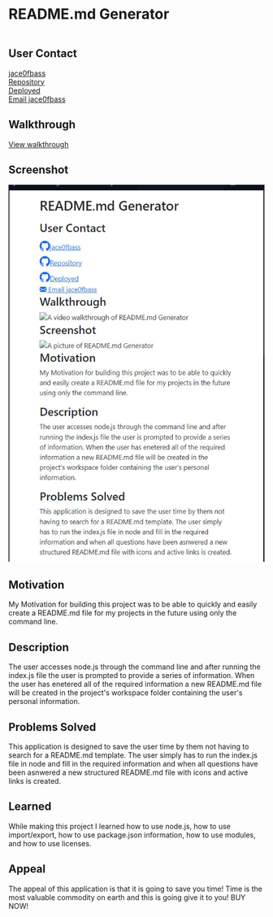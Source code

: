 
<!DOCTYPE md>
<html lang="en">
<head>
    <meta charset="UTF-8">
    <meta http-equiv="X-UA-Compatible" content="IE=edge">
    <meta name="viewport" content="width=device-width, initial-scale=1.0">
    <link href="https://cdn.jsdelivr.net/npm/bootstrap@5.2.2/dist/css/bootstrap.min.css" rel="stylesheet" integrity="sha384-Zenh87qX5JnK2Jl0vWa8Ck2rdkQ2Bzep5IDxbcnCeuOxjzrPF/et3URy9Bv1WTRi" crossorigin="anonymous">
    <link rel="stylesheet" href="https://cdn.jsdelivr.net/npm/bootstrap-icons@1.9.1/font/bootstrap-icons.css">
    <title>README.md generator</title>
</head>
<body>
    <div class="container">
    <h1>README.md Generator</h1>
        <div class="column">
                <h2>User Contact</h2>
                <a href="https://github.com/jace0fbass/"><i class="bi bi-github fs-3"></i>jace0fbass</a>
                    <br>
                <a href="https://github.com/jace0fbass/readme-generator"> 
                <i class="bi bi-github fs-3"></i>Repository
                </a>
                    <br>
                <a href="https://jace0fbass.github.io/readme-generator/">
                <i class="bi bi-github fs-3"></i>Deployed
                </a>
                    <br>
                <a href="mailto:<nowiki>jajones414@gmail.com?
                    subject=subject text"><i class="bi bi-envelope-fill"></i> Email jace0fbass
                </a>
                    <br>
                <h2>Walkthrough</h2>
                <a href="https://drive.google.com/file/d/1kD6x43tMPN9gE1_og6OlqoCRn6i_wa-_/view/">View walkthrough
                </a>
                    <br>
                <h2>Screenshot</h2>
                <img src="assests\readmeScreencap.jpg" class="img-fluid" alt="A picture of README.md Generator "/>
            </div>
            <div class="col-md-6">
                <h2>Motivation</h2> 
                    <p>My Motivation for building this project was to be able to quickly and easily create a README.md file for my projects in the future using only the command line.</p>
                <h2>Description</h2> 
                    <p>The user accesses node.js through the command line and after running the index.js file the user is prompted to provide a series of information. When the user has enetered all of the required information a new README.md file will be created in the project's workspace folder containing the user's personal information.</p>
                <h2>Problems Solved</h2> 
                    <p>This application is designed to save the user time by them not having to search for a README.md template. The user simply has to run the index.js file in node and fill in the required information and when all questions have been asnwered a new structured README.md file with icons and active links is created.</p>
                <h2>Learned</h2> 
                    <p>While making this project I learned how to use node.js, how to use import/export, how to use package.json information, how to use modules, and how to use licenses. </p>
                <h2>Appeal</h2> 
                    <p>The appeal of this application is that it is going to save you time! Time is the most valuable commodity on earth and this is going give it to you! BUY NOW!</p>
            </div>
        </div>
    </div>
</body>
</html>
    